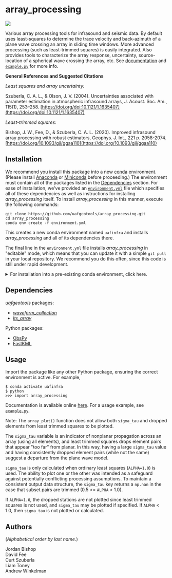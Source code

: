 array_processing
================

[![](https://readthedocs.org/projects/uaf-array-processing/badge/?version=master)](https://uaf-array-processing.readthedocs.io/)

Various array processing tools for infrasound and seismic data. By default uses
least-squares to determine the trace velocity and back-azimuth of a plane wave
crossing an array in sliding time windows. More advanced processing (such as
least-trimmed squares) is easily integrated. Also provides tools to characterize
the array response, uncertainty, source-location of a spherical wave crossing
the array, etc. See
[documentation](https://uaf-array-processing.readthedocs.io/) and
[`example.py`](https://github.com/uafgeotools/array_processing/blob/master/example.py)
for more info.

**General References and Suggested Citations**

_Least squares and array uncertainty:_

Szuberla, C. A. L., & Olson, J. V. (2004). Uncertainties associated with
parameter estimation in atmospheric infrasound arrays, J. Acoust. Soc. Am.,
115(1), 253–258.
[https://doi.org/doi:10.1121/1.1635407](https://doi.org/doi:10.1121/1.1635407)

_Least-trimmed squares:_

Bishop, J. W., Fee, D., & Szuberla, C. A. L. (2020). Improved infrasound array
processing with robust estimators, Geophys. J. Int., 221 p. 2058-2074.
[https://doi.org/10.1093/gji/ggaa110](https://doi.org/10.1093/gji/ggaa110)

Installation
------------

We recommend you install this package into a new
[conda](https://docs.conda.io/projects/conda/en/latest/index.html) environment.
(Please install [Anaconda](https://www.anaconda.com/products/individual) or
[Miniconda](https://docs.conda.io/en/latest/miniconda.html) before proceeding.)
The environment must contain all of the packages listed in the
[Dependencies](#dependencies) section. For ease of installation, we've provided
an
[`environment.yml`](https://github.com/uafgeotools/array_processing/blob/master/environment.yml)
file which specifies all of these dependencies as well as instructions for
installing _array_processing_ itself. To install _array_processing_ in this
manner, execute the following commands:
```
git clone https://github.com/uafgeotools/array_processing.git
cd array_processing
conda env create -f environment.yml
```
This creates a new conda environment named `uafinfra` and installs
_array_processing_ and all of its dependencies there.

The final line in the `environment.yml` file installs _array_processing_ in "editable" mode, which
means that you can update it with a simple `git pull` in your local repository.
We recommend you do this often, since this code is still under rapid
development.

<details>
<summary>
For installation into a pre-existing conda environment, click here.
</summary>
<br>
First ensure you have ObsPy and FastKML installed (<code>conda install -c conda-forge
obspy fastkml</code>) and then download and install the <em>uafgeotools</em>
dependencies and this package with:
<br>
<br>

```
pip install git+https://github.com/uafgeotools/waveform_collection.git
pip install git+https://github.com/uafgeotools/lts_array.git
pip install git+https://github.com/uafgeotools/array_processing.git
```
(Note that this option does not produce a local clone of the repository.)
</details>

Dependencies
------------

_uafgeotools_ packages:

* [_waveform_collection_](https://github.com/uafgeotools/waveform_collection)
* [_lts_array_](https://github.com/uafgeotools/lts_array)

Python packages:

* [ObsPy](https://docs.obspy.org/)
* [FastKML](https://fastkml.readthedocs.io/)

Usage
-----

Import the package like any other Python package, ensuring the correct
environment is active. For example,
```
$ conda activate uafinfra
$ python
>>> import array_processing
```
Documentation is available online
[here](https://uaf-array-processing.readthedocs.io/). For a usage example, see
[`example.py`](https://github.com/uafgeotools/array_processing/blob/master/example.py).

Note: The `array_plot()` function does not allow both `sigma_tau` and dropped elements from least trimmed squares to be plotted.

The `sigma_tau` variable is an indicator of nonplanar propagation across an array (using all elements), and least trimmed squares drops element pairs that appear "too far" from planar. In this way, having a large `sigma_tau` value and having consistently dropped element pairs (while not the same) suggest a departure from the plane wave model.

`sigma_tau` is only calculated when ordinary least squares (`ALPHA=1.0`) is used. The ability to plot one or the other was intended as a safeguard against potentially conflicting processing assumptions. To maintain a consistent output data structure, the `sigma_tau` key returns a `np.nan` in the case that subset pairs are trimmed (0.5 <= `ALPHA` < 1.0).

If `ALPHA=1.0`, the dropped stations are not plotted since least trimmed squares is not used, and `sigma_tau` may be plotted if specified. If `ALPHA` < 1.0, then `sigma_tau` is not plotted or calculated.


Authors
-------

(_Alphabetical order by last name._)

Jordan Bishop<br>
David Fee<br>
Curt Szuberla<br>
Liam Toney<br>
Andrew Winkelman
